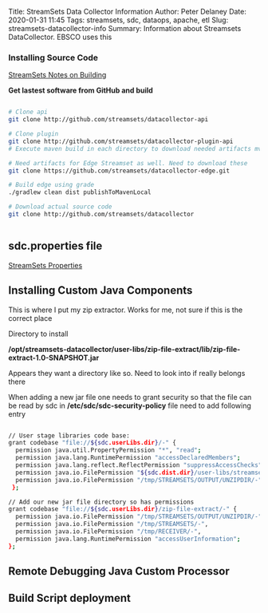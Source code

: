 Title:  StreamSets Data Collector Information
Author: Peter Delaney 
Date: 2020-01-31 11:45
Tags: streamsets, sdc, dataops, apache, etl
Slug: streamsets-datacollector-info 
Summary: Information about Streamsets DataCollector.  EBSCO uses this   


### Installing Source Code  

[StreamSets Notes on Building](https://github.com/streamsets/datacollector/blob/master/BUILD.md)

**Get lastest software from GitHub and build**
```bash

# Clone api
git clone http://github.com/streamsets/datacollector-api

# Clone plugin
git clone http://github.com/streamsets/datacollector-plugin-api
# Execute maven build in each directory to download needed artifacts mvn clean install -DskipTests

# Need artifacts for Edge Streamset as well. Need to download these
git clone https://github.com/streamsets/datacollector-edge.git

# Build edge using grade
./gradlew clean dist publishToMavenLocal

# Download actual source code
git clone http://github.com/streamsets/datacollector



```


## sdc.properties file
[StreamSets Properties](https://streamsets.com/documentation/datacollector/latest/help/datacollector/UserGuide/Configuration/DCConfig.html#task_lxk_kjw_1r)


## Installing Custom Java Components

This is where I put my zip extractor.  Works for me, not sure if this is the correct place

Directory to install 

**/opt/streamsets-datacollector/user-libs/zip-file-extract/lib/zip-file-extract-1.0-SNAPSHOT.jar**

Appears they want a directory like so.  Need to look into if really belongs there

When adding a new jar file one needs to grant security so that the file can be read by sdc in **/etc/sdc/sdc-security-policy** file need to add following entry

```bash

// User stage libraries code base:
grant codebase "file://${sdc.userLibs.dir}/-" {
  permission java.util.PropertyPermission "*", "read";
  permission java.lang.RuntimePermission "accessDeclaredMembers";
  permission java.lang.reflect.ReflectPermission "suppressAccessChecks";
  permission java.io.FilePermission "${sdc.dist.dir}/user-libs/streamsets-datacollector-dev-lib/lib/*", "read";
  permission java.io.FilePermission "/tmp/STREAMSETS/OUTPUT/UNZIPDIR/-", "read,write,delete";
 };

// Add our new jar file directory so has permissions
grant codebase "file://${sdc.userLibs.dir}/zip-file-extract/-" {
  permission java.io.FilePermission "/tmp/STREAMSETS/OUTPUT/UNZIPDIR/-", "read,write,execute,delete";
  permission java.io.FilePermission "/tmp/STREAMSETS/-",                 "read,write,execute,delete";
  permission java.io.FilePermission "/tmp/RECEIVER/-",                   "read,write,execute,delete";
  permission java.lang.RuntimePermission "accessUserInformation";
};

```


## Remote Debugging Java Custom Processor

## Build Script deployment





